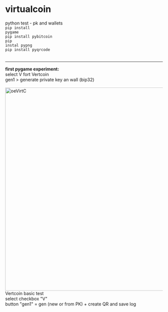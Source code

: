 # virtualcoin
python test - pk and wallets<br />
<code>pip install pygame</code><br />
<code>pip install pybitcoin</code><br />
<code>pip instal pypng</code><br />
<code>pip install pyqrcode</code><br />
<br />
<hr />
<b>first pygame experiment:</b><br />
select V fort Vertcoin<br />
gen1 > generate private key an wall (bip32)<br /><br />
<img src="https://raw.githubusercontent.com/octopusengine/virtualcoin/master/images/virtcoin02.png" alt="oeVirtC" width="650">


<br />
Vertcoin basic test<br />
select checkbox "V"<br />
button "gen1" = gen (new or from PK) + create QR and save log
<br />

